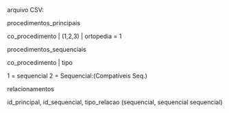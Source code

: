 arquivo CSV:

procedimentos_principais

co_procedimento | (1,2,3) |
ortopedia = 1

procedimentos_sequenciais

co_procedimento | tipo

1 = sequencial
2 = Sequencial:(Compatíveis Seq.)

relacionamentos

id_principal, id_sequencial, tipo_relacao (sequencial, sequencial sequencial)
